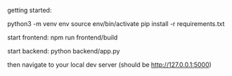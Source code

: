 getting started:

python3 -m venv env
source env/bin/activate
pip install -r requirements.txt

start frontend:
npm run frontend/build

start backend:
python backend/app.py

then navigate to your local dev server (should be http://127.0.0.1:5000)